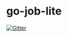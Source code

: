 # go-job-lite

[![Gitter](https://badges.gitter.im/finn87/go-job-lite.svg)](https://gitter.im/finn87/go-job-lite?utm_source=badge&utm_medium=badge&utm_campaign=pr-badge&utm_content=badge)